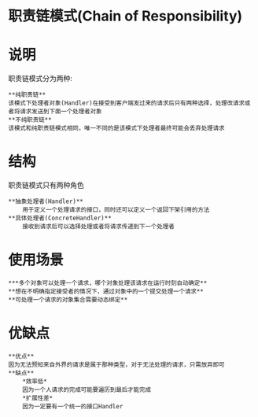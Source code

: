 # 职责链模式(Chain  of  Responsibility)
# 说明
职责链模式分为两种:

    **纯职责链**
    该模式下处理者对象(Handler)在接受到客户端发过来的请求后只有两种选择，处理改请求或者将请求发送到下面一个处理者对象
    **不纯职责链**
    该模式和纯职责链模式相同，唯一不同的是该模式下处理者最终可能会丢弃处理请求
# 结构
职责链模式只有两种角色

    **抽象处理者(Handler)**
        用于定义一个处理请求的接口，同时还可以定义一个返回下架引用的方法
    **具体处理者(ConcreteHandler)**
        接收到请求后可以选择处理或者将请求传递到下一个处理者
# 使用场景

    ***多个对象可以处理一个请求，哪个对象处理该请求在运行时刻自动确定**
    **想在不明确指定接受者的情况下，通过对象中的一个提交处理一个请求**
    **可处理一个请求的对象集合需要动态绑定**
# 优缺点    

    **优点**
    因为无法预知来自外界的请求是属于那种类型，对于无法处理的请求，只需放弃即可
    **缺点**
        *效率低*
        因为一个人请求的完成可能要遍历到最后才能完成
        *扩展性差*
        因为一定要有一个统一的接口Handler